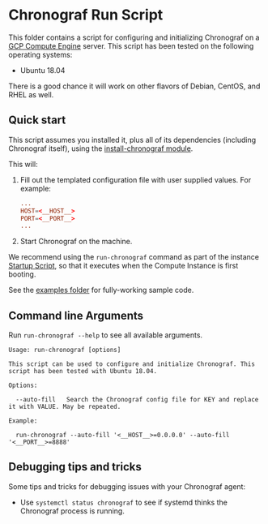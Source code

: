# Chronograf Run Script

This folder contains a script for configuring and initializing Chronograf on a [GCP Compute Engine](https://cloud.google.com/compute/) server. 
This script has been tested on the following operating systems:

* Ubuntu 18.04

There is a good chance it will work on other flavors of Debian, CentOS, and RHEL as well.

## Quick start

This script assumes you installed it, plus all of its dependencies (including Chronograf itself), using the 
[install-chronograf module](https://github.com/gruntwork-io/terraform-google-influx/tree/master/modules/install-chronograf). 

This will:

1. Fill out the templated configuration file with user supplied values. For example:

    ```conf
    ...
    HOST=<__HOST__>
    PORT=<__PORT__>
    ...
    ```

1. Start Chronograf on the machine.

We recommend using the `run-chronograf` command as part of the instance [Startup Script](https://cloud.google.com/compute/docs/startupscript), so that it executes when the Compute Instance is first booting.

See the [examples folder](https://github.com/gruntwork-io/terraform-google-influx/tree/master/examples) for 
fully-working sample code.

## Command line Arguments

Run `run-chronograf --help` to see all available arguments.

```
Usage: run-chronograf [options]

This script can be used to configure and initialize Chronograf. This script has been tested with Ubuntu 18.04.

Options:

  --auto-fill   Search the Chronograf config file for KEY and replace it with VALUE. May be repeated.

Example:

  run-chronograf --auto-fill '<__HOST__>=0.0.0.0' --auto-fill '<__PORT__>=8888'
```

## Debugging tips and tricks

Some tips and tricks for debugging issues with your Chronograf agent:

* Use `systemctl status chronograf` to see if systemd thinks the Chronograf process is running.
